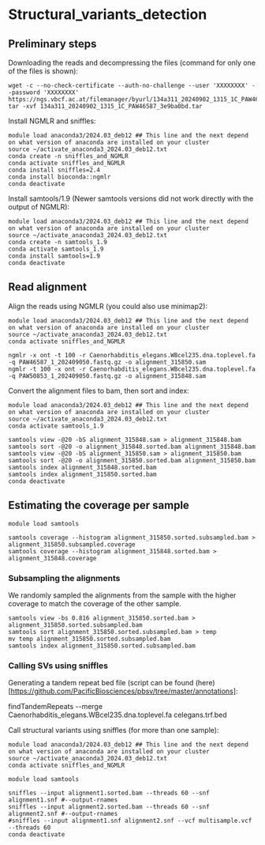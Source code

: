 # Structural_variants_detection
## Preliminary steps
Downloading the reads and decompressing the files (command for only one of the files is shown):
```
wget -c --no-check-certificate --auth-no-challenge --user 'XXXXXXXX' --password 'XXXXXXXX' https://ngs.vbcf.ac.at/filemanager/byurl/134a311_20240902_1315_1C_PAW46587_3e9ba0bd.tar
tar -xvf 134a311_20240902_1315_1C_PAW46587_3e9ba0bd.tar

```
Install NGMLR and sniffles:
```
module load anaconda3/2024.03_deb12 ## This line and the next depend on what version of anaconda are installed on your cluster
source ~/activate_anaconda3_2024.03_deb12.txt
conda create -n sniffles_and_NGMLR
conda activate sniffles_and_NGMLR
conda install sniffles=2.4
conda install bioconda::ngmlr
conda deactivate
```
Install samtools/1.9 (Newer samtools versions did not work directly with the output of NGMLR):
```
module load anaconda3/2024.03_deb12 ## This line and the next depend on what version of anaconda are installed on your cluster
source ~/activate_anaconda3_2024.03_deb12.txt
conda create -n samtools_1.9
conda activate samtools_1.9
conda install samtools=1.9
conda deactivate
```
## Read alignment

Align the reads using NGMLR (you could also use minimap2):
```
module load anaconda3/2024.03_deb12 ## This line and the next depend on what version of anaconda are installed on your cluster
source ~/activate_anaconda3_2024.03_deb12.txt
conda activate sniffles_and_NGMLR

ngmlr -x ont -t 100 -r Caenorhabditis_elegans.WBcel235.dna.toplevel.fa -q PAW46587_1_202409050.fastq.gz -o alignment_315850.sam
ngmlr -t 100 -x ont -r Caenorhabditis_elegans.WBcel235.dna.toplevel.fa -q PAW50853_1_202409050.fastq.gz -o alignment_315848.sam
```
Convert the alignment files to bam, then sort and index:
```
module load anaconda3/2024.03_deb12 ## This line and the next depend on what version of anaconda are installed on your cluster
source ~/activate_anaconda3_2024.03_deb12.txt
conda activate samtools_1.9

samtools view -@20 -bS alignment_315848.sam > alignment_315848.bam
samtools sort -@20 -o alignment_315848.sorted.bam alignment_315848.bam
samtools view -@20 -bS alignment_315850.sam > alignment_315850.bam
samtools sort -@20 -o alignment_315850.sorted.bam alignment_315850.bam
samtools index alignment_315848.sorted.bam
samtools index alignment_315850.sorted.bam
conda deactivate
```
## Estimating the coverage per sample
```
module load samtools

samtools coverage --histogram alignment_315850.sorted.subsampled.bam > alignment_315850.subsampled.coverage
samtools coverage --histogram alignment_315848.sorted.bam > alignment_315848.coverage

```
### Subsampling the alignments
We randomly sampled the alignments from the sample with the higher coverage to match the coverage of the other sample.
```
samtools view -bs 0.816 alignment_315850.sorted.bam > alignment_315850.sorted.subsampled.bam
samtools sort alignment_315850.sorted.subsampled.bam > temp
mv temp alignment_315850.sorted.subsampled.bam
samtools index alignment_315850.sorted.subsampled.bam
```

### Calling SVs using sniffles
Generating a tandem repeat bed file (script can be found (here)[https://github.com/PacificBiosciences/pbsv/tree/master/annotations]:

findTandemRepeats --merge Caenorhabditis_elegans.WBcel235.dna.toplevel.fa celegans.trf.bed

Call structural variants using sniffles (for more than one sample):
```
module load anaconda3/2024.03_deb12 ## This line and the next depend on what version of anaconda are installed on your cluster
source ~/activate_anaconda3_2024.03_deb12.txt
conda activate sniffles_and_NGMLR

module load samtools

sniffles --input alignment1.sorted.bam --threads 60 --snf alignment1.snf #--output-rnames 
sniffles --input alignment2.sorted.bam --threads 60 --snf alignment2.snf #--output-rnames 
#sniffles --input alignment1.snf alignment2.snf --vcf multisample.vcf --threads 60 
conda deactivate

```
